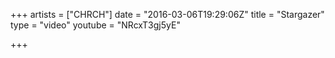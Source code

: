 +++
artists = ["CHRCH"]
date = "2016-03-06T19:29:06Z"
title = "Stargazer"
type = "video"
youtube = "NRcxT3gj5yE"

+++

